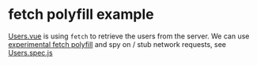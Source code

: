 # fetch polyfill example

[Users.vue](Users.vue) is using `fetch` to retrieve the users from the server. We can use [experimental fetch polyfill](https://www.cypress.io/blog/2020/06/29/experimental-fetch-polyfill/) and spy on / stub network requests, see [Users.spec.js](Users.spec.js)
